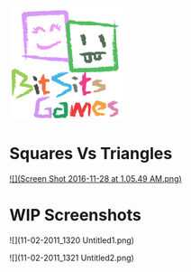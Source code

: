 ![](logo.png)

# Squares Vs Triangles

[ ![](Screen Shot 2016-11-28 at 1.05.49 AM.png) ](https://youtu.be/ZgdzLgq55us)

# WIP Screenshots

![](11-02-2011_1320 Untitled1.png)

![](11-02-2011_1321 Untitled2.png)
